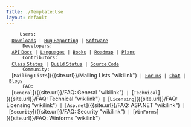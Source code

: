 ```yaml
---
Title: ./Template:Use
layout: default
---
```


`     Users:`\
`  `[`Downloads`]({{site.url}}/Downloads "wikilink")` | `[`Bug`
`Reporting`]({{site.url}}/Bugs "wikilink")` | `[`Software`]({{site.url}}/Software "wikilink")\
`      Developers:`\
`  `[`API`
`Docs`](http://www.go-mono.com/docs/)` | `[`Languages`]({{site.url}}/Languages "wikilink")` | `[`Books`]({{site.url}}/Books "wikilink")` | `[`Roadmap`]({{site.url}}/Roadmap "wikilink")` | `[`Plans`]({{site.url}}/Plans "wikilink")` `\
`      Contributors:`\
`  `[`Class`
`Status`](Resources#{{site.url}}/API_completion_status_pages "wikilink")` | `[`Build`
`Status`](http://wrench.mono-project.com/builds)` | `[`Source`
`Code`]({{site.url}}/SVN "wikilink")\
`      Community:`\
`  `[`Mailing`
`Lists`]({{site.url}}/Mailing Lists "wikilink")` | `[`Forums`](http://www.go-mono.com/forums/)` | `[`Chat`]({{site.url}}/IRC "wikilink")` | `[`Blogs`](http://www.go-mono.com/monologue/)\
`      FAQ:`\
`  `[`General`]({{site.url}}/FAQ: General "wikilink")` | `[`Technical`]({{site.url}}/FAQ: Technical "wikilink")` | `[`Licensing`]({{site.url}}/FAQ: Licensing "wikilink")` | `[`Asp.net`]({{site.url}}/FAQ: ASP.NET "wikilink")` | `[`Security`]({{site.url}}/FAQ: Security "wikilink")` | `[`WinForms`]({{site.url}}/FAQ: Winforms "wikilink")\
`   `
